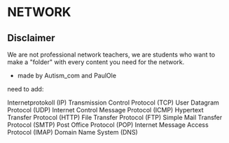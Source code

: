 # NETWORK

## Disclaimer
We are not professional network teachers, we are students who want to make a "folder" with every content you need for the network.

- made by Autism_com and PaulOle


need to add:

  Internetprotokoll (IP)
  Transmission Control Protocol (TCP)
  User Datagram Protocol (UDP)
  Internet Control Message Protocol (ICMP)
  Hypertext Transfer Protocol (HTTP)
  File Transfer Protocol (FTP)
  Simple Mail Transfer Protocol (SMTP)
  Post Office Protocol (POP)
  Internet Message Access Protocol (IMAP)
  Domain Name System (DNS)
